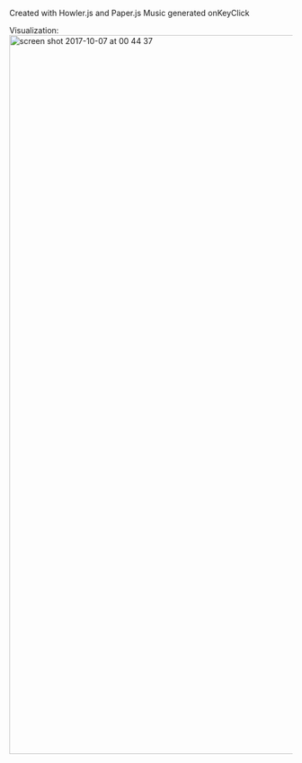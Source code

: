 Created with Howler.js and Paper.js
Music generated onKeyClick

Visualization:
<img width="1280" alt="screen shot 2017-10-07 at 00 44 37" src="https://user-images.githubusercontent.com/25347909/31307004-2e8be5d0-ab64-11e7-8a2c-194ca3002b59.png">
